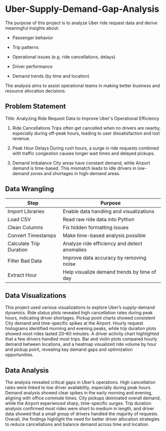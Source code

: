 # Uber-Supply-Demand-Gap-Analysis

The purpose of this project is to analyze Uber ride request data and derive meaningful insights about:

- Passenger behavior

- Trip patterns

- Operational issues (e.g. ride cancellations, delays)

- Driver performance

- Demand trends (by time and location)

The analysis aims to assist operational teams in making better business and resource allocation decisions.



## Problem Statement

Title: Analyzing Ride Request Data to Improve Uber's Operational Efficiency

1) Ride Cancellations Trips often get cancelled when no drivers are nearby, especially during off-peak hours, leading to user dissatisfaction and lost revenue.

2) Peak Hour Delays During rush hours, a surge in ride requests combined with traffic congestion causes longer wait times and delayed pickups.

3) Demand Imbalance City areas have constant demand, while Airport demand is time-based. This mismatch leads to idle drivers in low-demand zones and shortages in high-demand areas.

## Data Wrangling
| Step                    | Purpose                                      |
| ----------------------- | -------------------------------------------- |
| Import Libraries        | Enable data handling and visualizations      |
| Load CSV                | Read raw ride data into Python               |
| Clean Columns           | Fix hidden formatting issues                 |
| Convert Timestamps      | Make time-based analysis possible            |
| Calculate Trip Duration | Analyze ride efficiency and detect anomalies |
| Filter Bad Data         | Improve data accuracy by removing noise      |
| Extract Hour            | Help visualize demand trends by time of day  |

## Data Visualizations 

This project used various visualizations to explore Uber’s supply-demand dynamics. Ride status plots revealed high cancellation rates during peak hours, indicating driver shortages. Pickup point charts showed consistent City demand and time-specific spikes at the Airport. Hourly request histograms identified morning and evening peaks, while trip duration plots showed most rides lasted 20–60 minutes. A driver activity chart highlighted that a few drivers handled most trips. Bar and violin plots compared hourly demand between locations, and a heatmap visualized ride volume by hour and pickup point, revealing key demand gaps and optimization opportunities.

## Data Analysis

The analysis revealed critical gaps in Uber’s operations. High cancellation rates were linked to low driver availability, especially during peak hours. Demand analysis showed clear spikes in the early morning and evening, aligning with office commute times. City pickups dominated overall demand, while the Airport experienced sharp, time-specific surges. Trip duration analysis confirmed most rides were short to medium in length, and driver data showed that a small group of drivers handled the majority of requests. Overall, the findings highlight the need for better driver allocation strategies to reduce cancellations and balance demand across time and location.



